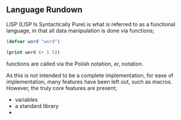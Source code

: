 ## Language Rundown

LISP (LISP Is Syntactically Pure) is what is referred to as a functional
language, in that all data manipulation is done via functions;

```lisp
(defvar word "word")

(print word (+ 5 5))
```

functions are called via the Polish notation, er, notation.


As this is not intended to be a complete implementation, for ease of
implementation, many features have been left out, such as macros. However,
the truly core features are present;
 * variables
 * a standard library
 *
